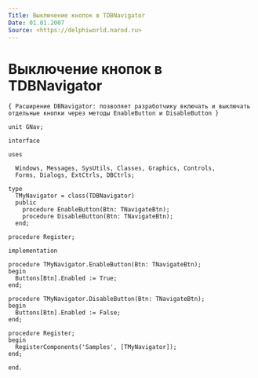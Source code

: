```yaml
---
Title: Выключение кнопок в TDBNavigator
Date: 01.01.2007
Source: <https://delphiworld.narod.ru>
---
```



Выключение кнопок в TDBNavigator
================================

    { Расширение DBNavigator: позволяет разработчику включать и выключать
    отдельные кнопки через методы EnableButton и DisableButton }
     
    unit GNav;
     
    interface
     
    uses
     
      Windows, Messages, SysUtils, Classes, Graphics, Controls,
      Forms, Dialogs, ExtCtrls, DBCtrls;
     
    type
      TMyNavigator = class(TDBNavigator)
      public
        procedure EnableButton(Btn: TNavigateBtn);
        procedure DisableButton(Btn: TNavigateBtn);
      end;
     
    procedure Register;
     
    implementation
     
    procedure TMyNavigator.EnableButton(Btn: TNavigateBtn);
    begin
      Buttons[Btn].Enabled := True;
    end;
     
    procedure TMyNavigator.DisableButton(Btn: TNavigateBtn);
    begin
      Buttons[Btn].Enabled := False;
    end;
     
    procedure Register;
    begin
      RegisterComponents('Samples', [TMyNavigator]);
    end;
     
    end.

